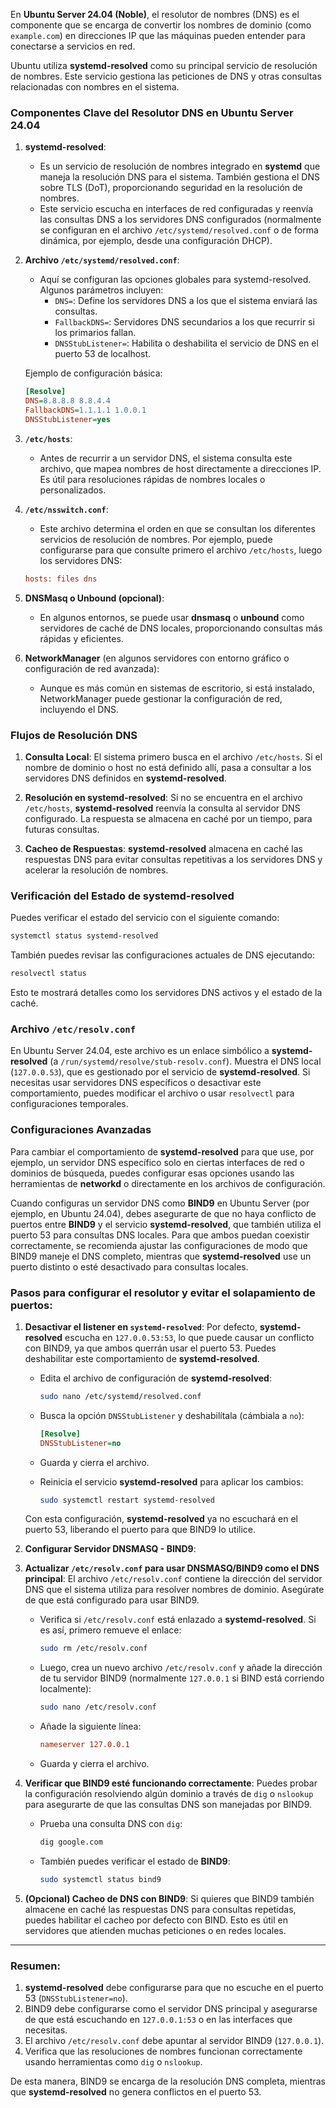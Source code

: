 En **Ubuntu Server 24.04 (Noble)**, el resolutor de nombres (DNS) es el componente que se encarga de convertir los nombres de dominio (como `example.com`) en direcciones IP que las máquinas pueden entender para conectarse a servicios en red.

Ubuntu utiliza **systemd-resolved** como su principal servicio de resolución de nombres. Este servicio gestiona las peticiones de DNS y otras consultas relacionadas con nombres en el sistema.

### Componentes Clave del Resolutor DNS en Ubuntu Server 24.04

1. **systemd-resolved**:
   - Es un servicio de resolución de nombres integrado en **systemd** que maneja la resolución DNS para el sistema. También gestiona el DNS sobre TLS (DoT), proporcionando seguridad en la resolución de nombres.
   - Este servicio escucha en interfaces de red configuradas y reenvía las consultas DNS a los servidores DNS configurados (normalmente se configuran en el archivo `/etc/systemd/resolved.conf` o de forma dinámica, por ejemplo, desde una configuración DHCP).

2. **Archivo `/etc/systemd/resolved.conf`**:
   - Aquí se configuran las opciones globales para systemd-resolved. Algunos parámetros incluyen:
     - `DNS=`: Define los servidores DNS a los que el sistema enviará las consultas.
     - `FallbackDNS=`: Servidores DNS secundarios a los que recurrir si los primarios fallan.
     - `DNSStubListener=`: Habilita o deshabilita el servicio de DNS en el puerto 53 de localhost.
   
   Ejemplo de configuración básica:
   ```ini
   [Resolve]
   DNS=8.8.8.8 8.8.4.4
   FallbackDNS=1.1.1.1 1.0.0.1
   DNSStubListener=yes
   ```

3. **`/etc/hosts`**:
   - Antes de recurrir a un servidor DNS, el sistema consulta este archivo, que mapea nombres de host directamente a direcciones IP. Es útil para resoluciones rápidas de nombres locales o personalizados.

4. **`/etc/nsswitch.conf`**:
   - Este archivo determina el orden en que se consultan los diferentes servicios de resolución de nombres. Por ejemplo, puede configurarse para que consulte primero el archivo `/etc/hosts`, luego los servidores DNS:
   ```ini
   hosts: files dns
   ```

5. **DNSMasq o Unbound (opcional)**:
   - En algunos entornos, se puede usar **dnsmasq** o **unbound** como servidores de caché de DNS locales, proporcionando consultas más rápidas y eficientes.
   
6. **NetworkManager** (en algunos servidores con entorno gráfico o configuración de red avanzada):
   - Aunque es más común en sistemas de escritorio, si está instalado, NetworkManager puede gestionar la configuración de red, incluyendo el DNS.

### Flujos de Resolución DNS

1. **Consulta Local**:
   El sistema primero busca en el archivo `/etc/hosts`. Si el nombre de dominio o host no está definido allí, pasa a consultar a los servidores DNS definidos en **systemd-resolved**.

2. **Resolución en systemd-resolved**:
   Si no se encuentra en el archivo `/etc/hosts`, **systemd-resolved** reenvía la consulta al servidor DNS configurado. La respuesta se almacena en caché por un tiempo, para futuras consultas.

3. **Cacheo de Respuestas**:
   **systemd-resolved** almacena en caché las respuestas DNS para evitar consultas repetitivas a los servidores DNS y acelerar la resolución de nombres.

### Verificación del Estado de systemd-resolved

Puedes verificar el estado del servicio con el siguiente comando:

```bash
systemctl status systemd-resolved
```

También puedes revisar las configuraciones actuales de DNS ejecutando:

```bash
resolvectl status
```

Esto te mostrará detalles como los servidores DNS activos y el estado de la caché.

### Archivo `/etc/resolv.conf`

En Ubuntu Server 24.04, este archivo es un enlace simbólico a **systemd-resolved** (a `/run/systemd/resolve/stub-resolv.conf`). Muestra el DNS local (`127.0.0.53`), que es gestionado por el servicio de **systemd-resolved**. Si necesitas usar servidores DNS específicos o desactivar este comportamiento, puedes modificar el archivo o usar `resolvectl` para configuraciones temporales.

### Configuraciones Avanzadas

Para cambiar el comportamiento de **systemd-resolved** para que use, por ejemplo, un servidor DNS específico solo en ciertas interfaces de red o dominios de búsqueda, puedes configurar esas opciones usando las herramientas de **networkd** o directamente en los archivos de configuración.

Cuando configuras un servidor DNS como **BIND9** en Ubuntu Server (por ejemplo, en Ubuntu 24.04), debes asegurarte de que no haya conflicto de puertos entre **BIND9** y el servicio **systemd-resolved**, que también utiliza el puerto 53 para consultas DNS locales. Para que ambos puedan coexistir correctamente, se recomienda ajustar las configuraciones de modo que BIND9 maneje el DNS completo, mientras que **systemd-resolved** use un puerto distinto o esté desactivado para consultas locales.

### Pasos para configurar el resolutor y evitar el solapamiento de puertos:

1. **Desactivar el listener en `systemd-resolved`**:
   Por defecto, **systemd-resolved** escucha en `127.0.0.53:53`, lo que puede causar un conflicto con BIND9, ya que ambos querrán usar el puerto 53. Puedes deshabilitar este comportamiento de **systemd-resolved**.

   - Edita el archivo de configuración de **systemd-resolved**:
     ```bash
     sudo nano /etc/systemd/resolved.conf
     ```

   - Busca la opción `DNSStubListener` y deshabilítala (cámbiala a `no`):
     ```ini
     [Resolve]
     DNSStubListener=no
     ```

   - Guarda y cierra el archivo.

   - Reinicia el servicio **systemd-resolved** para aplicar los cambios:
     ```bash
     sudo systemctl restart systemd-resolved
     ```

   Con esta configuración, **systemd-resolved** ya no escuchará en el puerto 53, liberando el puerto para que BIND9 lo utilice.

2. **Configurar Servidor DNSMASQ - BIND9**:
   

3. **Actualizar `/etc/resolv.conf` para usar DNSMASQ/BIND9 como el DNS principal**:
   El archivo `/etc/resolv.conf` contiene la dirección del servidor DNS que el sistema utiliza para resolver nombres de dominio. Asegúrate de que está configurado para usar BIND9.

   - Verifica si `/etc/resolv.conf` está enlazado a **systemd-resolved**. Si es así, primero remueve el enlace:
     ```bash
     sudo rm /etc/resolv.conf
     ```

   - Luego, crea un nuevo archivo `/etc/resolv.conf` y añade la dirección de tu servidor BIND9 (normalmente `127.0.0.1` si BIND está corriendo localmente):
     ```bash
     sudo nano /etc/resolv.conf
     ```

   - Añade la siguiente línea:
     ```ini
     nameserver 127.0.0.1
     ```

   - Guarda y cierra el archivo.

4. **Verificar que BIND9 esté funcionando correctamente**:
   Puedes probar la configuración resolviendo algún dominio a través de `dig` o `nslookup` para asegurarte de que las consultas DNS son manejadas por BIND9.

   - Prueba una consulta DNS con `dig`:
     ```bash
     dig google.com
     ```

   - También puedes verificar el estado de **BIND9**:
     ```bash
     sudo systemctl status bind9
     ```

5. **(Opcional) Cacheo de DNS con BIND9**:
   Si quieres que BIND9 también almacene en caché las respuestas DNS para consultas repetidas, puedes habilitar el cacheo por defecto con BIND. Esto es útil en servidores que atienden muchas peticiones o en redes locales.

---

### Resumen:

1. **systemd-resolved** debe configurarse para que no escuche en el puerto 53 (`DNSStubListener=no`).
2. BIND9 debe configurarse como el servidor DNS principal y asegurarse de que está escuchando en `127.0.0.1:53` o en las interfaces que necesitas.
3. El archivo `/etc/resolv.conf` debe apuntar al servidor BIND9 (`127.0.0.1`).
4. Verifica que las resoluciones de nombres funcionan correctamente usando herramientas como `dig` o `nslookup`.

De esta manera, BIND9 se encarga de la resolución DNS completa, mientras que **systemd-resolved** no genera conflictos en el puerto 53.